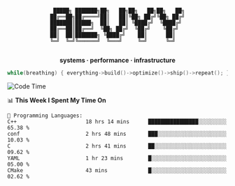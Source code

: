 <div align="center">

```
 █████╗ ███████╗██╗   ██╗██╗   ██╗██╗   ██╗
██╔══██╗██╔════╝██║   ██║╚██╗ ██╔╝╚██╗ ██╔╝
███████║█████╗  ██║   ██║ ╚████╔╝  ╚████╔╝ 
██╔══██║██╔══╝  ╚██╗ ██╔╝  ╚██╔╝    ╚██╔╝  
██║  ██║███████╗ ╚████╔╝    ██║      ██║   
╚═╝  ╚═╝╚══════╝  ╚═══╝     ╚═╝      ╚═╝   
                                           
```

**systems · performance · infrastructure**

```cpp
while(breathing) { everything->build()->optimize()->ship()->repeat(); }
```

</div>

<!--START_SECTION:waka-->
![Code Time](http://img.shields.io/badge/Code%20Time-154%20hrs%208%20mins-blue)

📊 **This Week I Spent My Time On** 

```text
💬 Programming Languages: 
C++                      18 hrs 14 mins      ████████████████░░░░░░░░░   65.38 % 
conf                     2 hrs 48 mins       ███░░░░░░░░░░░░░░░░░░░░░░   10.03 % 
C                        2 hrs 41 mins       ██░░░░░░░░░░░░░░░░░░░░░░░   09.62 % 
YAML                     1 hr 23 mins        █░░░░░░░░░░░░░░░░░░░░░░░░   05.00 % 
CMake                    43 mins             █░░░░░░░░░░░░░░░░░░░░░░░░   02.62 % 
```


<!--END_SECTION:waka-->

